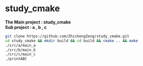 # study_cmake

**The Main project : study_cmake**</br> 
**Sub project : a , b , c** 

```bash
git clone https://github.com/ZhishengZeng/study_cmake.git
cd study_cmake && mkdir build && cd build && cmake .. && make
./src/a/main_a
./src/b/main_b
./src/c/main_c
./printABC
```
